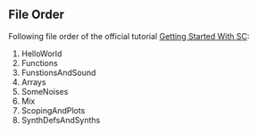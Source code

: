 ## File Order
Following file order of the official tutorial [Getting Started With SC](https://doc.sccode.org/Tutorials/Getting-Started/00-Getting-Started-With-SC.html):
1. HelloWorld
2. Functions
3. FunstionsAndSound
4. Arrays
5. SomeNoises
6. Mix
7. ScopingAndPlots
8. SynthDefsAndSynths